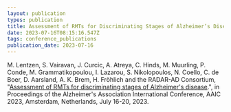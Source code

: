 ```yaml
---
layout: publication
types: publication
title: Assessment of RMTs for Discriminating Stages of Alzheimer’s Disease
date: 2023-07-16T08:15:16.547Z
tags: conference_publications
publication_date: 2023-07-16
---
```

M. Lentzen, S. Vairavan, J. Curcic, A. Atreya, C. Hinds, M. Muurling, P. Conde, M. Grammatikopoulou, I. Lazarou, S. Nikolopoulos, N. Coello, C. de Boer, D. Aarsland, A. K. Brem, H. Fröhlich and the RADAR-AD Consortium, "[Assessment of RMTs for discriminating stages of Alzheimer's disease](https://doi.org/10.1002/alz.076856).", in Proceedings of the Alzheimer's Association International Conference, AAIC 2023, Amsterdam, Netherlands, July 16-20, 2023.
